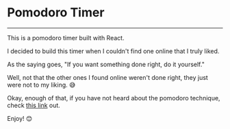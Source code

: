 # Pomodoro Timer
------

This is a pomodoro timer built with React.

I decided to build this timer when I couldn't find one online that I truly liked.

As the saying goes, "If you want something done right, do it yourself."

Well, not that the other ones I found online weren't done right, they just were not to my liking. 😅

Okay, enough of that, if you have not heard about the pomodoro technique, check [this link](https://en.wikipedia.org/wiki/Pomodoro_Technique "Pomodoro Technique") out.

Enjoy! 😊